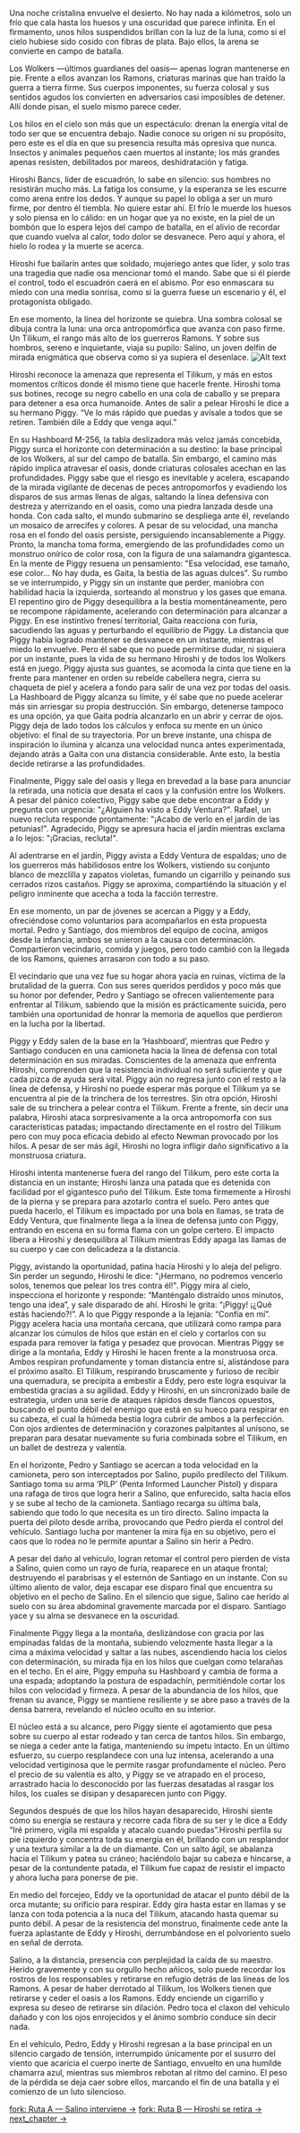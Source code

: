 Una noche cristalina envuelve el desierto. No hay nada a kilómetros, solo un frío que cala hasta los huesos y una oscuridad que parece infinita. En el firmamento, unos hilos suspendidos brillan con la luz de la luna, como si el cielo hubiese sido cosido con fibras de plata. Bajo ellos, la arena se convierte en campo de batalla.

Los Wolkers —últimos guardianes del oasis— apenas logran mantenerse en pie. Frente a ellos avanzan los Ramons, criaturas marinas que han traído la guerra a tierra firme. Sus cuerpos imponentes, su fuerza colosal y sus sentidos agudos los convierten en adversarios casi imposibles de detener. Allí donde pisan, el suelo mismo parece ceder.

Los hilos en el cielo son más que un espectáculo: drenan la energía vital de todo ser que se encuentra debajo. Nadie conoce su origen ni su propósito, pero este es el día en que su presencia resulta más opresiva que nunca. Insectos y animales pequeños caen muertos al instante; los más grandes apenas resisten, debilitados por mareos, deshidratación y fatiga. 

Hiroshi Bancs, líder de escuadrón, lo sabe en silencio: sus hombres no resistirán mucho más. La fatiga los consume, y la esperanza se les escurre como arena entre los dedos. Y aunque su papel lo obliga a ser un muro firme, por dentro él tiembla. No quiere estar ahí. El frío le muerde los huesos y solo piensa en lo cálido: en un hogar que ya no existe, en la piel de un bombón que lo espera lejos del campo de batalla, en el alivio de recordar que cuando vuelva al calor, todo dolor se desvanece. Pero aquí y ahora, el hielo lo rodea y la muerte se acerca.

Hiroshi fue bailarín antes que soldado, mujeriego antes que líder, y solo tras una tragedia que nadie osa mencionar tomó el mando. Sabe que si él pierde el control, todo el escuadrón caerá en el abismo. Por eso enmascara su miedo con una media sonrisa, como si la guerra fuese un escenario y él, el protagonista obligado.

En ese momento, la línea del horizonte se quiebra. Una sombra colosal se dibuja contra la luna: una orca antropomórfica que avanza con paso firme. Un Tilikum, el rango más alto de los guerreros Ramons. Y sobre sus hombros, sereno e inquietante, viaja su pupilo: Salino, un joven delfín de mirada enigmática que observa como si ya supiera el desenlace.
![Alt text](/public/chapters/1/comic-1.png)


Hiroshi reconoce la amenaza que representa el Tilikum, y más en estos momentos críticos donde él mismo tiene que hacerle frente. Hiroshi toma sus botines, recoge su negro cabello en una cola de caballo y se prepara para detener a esa orca humanoide. Antes de salir a pelear Hiroshi le dice a su hermano Piggy. “Ve lo más rápido que puedas y avísale a todos que se retiren. También dile a Eddy que venga aquí.”

En su Hashboard M-256, la tabla deslizadora más veloz jamás concebida, Piggy surca el horizonte con determinación a su destino: la base principal de los Wolkers, al sur del campo de batalla. Sin embargo, el camino más rápido implica atravesar el oasis, donde criaturas colosales acechan en las profundidades.
Piggy sabe que el riesgo es inevitable y acelera, escapando de la mirada vigilante de decenas de peces antropomorfos y evadiendo los disparos de sus armas llenas de algas, saltando la línea defensiva con destreza y aterrizando en el oasis, como una piedra lanzada desde una honda. Con cada salto, el mundo submarino se despliega ante él, revelando un mosaico de arrecifes y colores.
A pesar de su velocidad, una mancha rosa en el fondo del oasis persiste, persiguiendo incansablemente a Piggy. Pronto, la mancha toma forma, emergiendo de las profundidades como un monstruo onírico de color rosa, con la figura de una salamandra gigantesca. En la mente de Piggy resuena un pensamiento: "Esa velocidad, ese tamaño, ese color... No hay duda, es Gaita, la bestia de las aguas dulces".
Su rumbo se ve interrumpido, y Piggy sin un instante que perder, maniobra con habilidad hacia la izquierda, sorteando al monstruo y los gases que emana. El repentino giro de Piggy desequilibra a la bestia momentáneamente, pero se recompone rápidamente, acelerando con determinación para alcanzar a Piggy. En ese instintivo frenesí territorial, Gaita reacciona con furia, sacudiendo las aguas y perturbando el equilibrio de Piggy.
La distancia que Piggy había logrado mantener se desvanece en un instante, mientras el miedo lo envuelve. Pero él sabe que no puede permitirse dudar, ni siquiera por un instante, pues la vida de su hermano Hiroshi y de todos los Wolkers está en juego. Piggy ajusta sus guantes, se acomoda la cinta que tiene en la frente para mantener en orden su rebelde cabellera negra, cierra su chaqueta de piel y acelera a fondo para salir de una vez por todas del oasis.
La Hashboard de Piggy alcanza su límite, y él sabe que no puede acelerar más sin arriesgar su propia destrucción. Sin embargo, detenerse tampoco es una opción, ya que Gaita podría alcanzarlo en un abrir y cerrar de ojos. Piggy deja de lado todos los cálculos y enfoca su mente en un único objetivo: el final de su trayectoria. Por un breve instante, una chispa de inspiración lo ilumina y alcanza una velocidad nunca antes experimentada, dejando atrás a Gaita con una distancia considerable. Ante esto, la bestia decide retirarse a las profundidades.

Finalmente, Piggy sale del oasis y llega en brevedad a la base para anunciar la retirada, una noticia que desata el caos y la confusión entre los Wolkers. A pesar del pánico colectivo, Piggy sabe que debe encontrar a Eddy y pregunta con urgencia: "¿Alguien ha visto a Eddy Ventura?". Rafael, un nuevo recluta responde prontamente: "¡Acabo de verlo en el jardín de las petunias!". Agradecido, Piggy se apresura hacia el jardín mientras exclama a lo lejos: "¡Gracias, recluta!".

Al adentrarse en el jardín, Piggy avista a Eddy Ventura de espaldas; uno de los guerreros más habilidosos entre los Wolkers, vistiendo su conjunto blanco de mezclilla y zapatos violetas, fumando un cigarrillo y peinando sus cerrados rizos castaños. Piggy se aproxima, compartiéndo la situación y el peligro inminente que acecha a toda la facción terrestre.

En ese momento, un par de jóvenes se acercan a Piggy y a Eddy, ofreciéndose como voluntarios para acompañarlos en esta propuesta mortal. Pedro y Santiago, dos miembros del equipo de cocina, amigos desde la infancia, ambos se unieron a la causa con determinación. Compartieron vecindario, comida y juegos, pero todo cambió con la llegada de los Ramons, quienes arrasaron con todo a su paso.

El vecindario que una vez fue su hogar ahora yacía en ruinas, víctima de la brutalidad de la guerra. Con sus seres queridos perdidos y poco más que su honor por defender, Pedro y Santiago se ofrecen valientemente para enfrentar al Tilikum, sabiendo que la misión es prácticamente suicida, pero también una oportunidad de honrar la memoria de aquellos que perdieron en la lucha por la libertad.

Piggy y Eddy salen de la base en la ‘Hashboard’, mientras que Pedro y Santiago conducen en una camioneta hacia la línea de defensa con total determinación en sus miradas. Conscientes de la amenaza que enfrenta Hiroshi, comprenden que la resistencia individual no será suficiente y que cada pizca de ayuda será vital.
Piggy aún no regresa junto con el resto a la línea de defensa, y Hiroshi no puede esperar más porque el Tilikum ya se encuentra al pie de la trinchera de los terrestres. Sin otra opción, Hiroshi sale de su trinchera a pelear contra el Tilikum. Frente a frente, sin decir una palabra, Hiroshi ataca sorpresivamente a la orca antropomorfa con sus características patadas; impactando directamente en el rostro del Tilikum pero con muy poca eficacia debido al efecto Newman provocado por los hilos. A pesar de ser más ágil, Hiroshi no logra infligir daño significativo a la monstruosa criatura.

Hiroshi intenta mantenerse fuera del rango del Tilikum, pero este corta la distancia en un instante; Hiroshi lanza una patada que es detenida con facilidad por el gigantesco puño del Tilikum. Este toma firmemente a Hiroshi de la pierna y se prepara para azotarlo contra el suelo. Pero antes que pueda hacerlo, el Tilikum es impactado por una bola en llamas, se trata de Eddy Ventura, que finalmente llega a la línea de defensa junto con Piggy, entrando en escena en su forma flama con un golpe certero. El impacto libera a Hiroshi y desequilibra al Tilikum mientras Eddy apaga las llamas de su cuerpo y cae con delicadeza a la distancia.

Piggy, avistando la oportunidad, patina hacia Hiroshi y lo aleja del peligro. Sin perder un segundo, Hiroshi le dice: "¡Hermano, no podremos vencerlo solos, tenemos que pelear los tres contra él!". Piggy mira al cielo, inspecciona el horizonte y responde: “Manténgalo distraído unos minutos, tengo una idea”, y sale disparado de ahí. Hiroshi le grita: “¡Piggy! ¡¿Qué estás haciendo?!”. A lo que Piggy responde a la lejanía: “Confía en mí”.
Piggy acelera hacia una montaña cercana, que utilizará como rampa para alcanzar los cúmulos de hilos que están en el cielo y cortarlos con su espada para remover la fatiga y pesadez que provocan. Mientras Piggy se dirige a la montaña, Eddy y Hiroshi le hacen frente a la monstruosa orca. Ambos respiran profundamente y toman distancia entre sí, alistándose para el próximo asalto. El Tilikum, respirando bruscamente y furioso de recibir una quemadura, se precipita a embestir a Eddy, pero este logra esquivar la embestida gracias a su agilidad.
Eddy y Hiroshi, en un sincronizado baile de estrategia, urden una serie de ataques rápidos desde flancos opuestos, buscando el punto débil del enemigo que está en su hueco para respirar en su cabeza, el cual la húmeda bestia logra cubrir de ambos a la perfección. Con ojos ardientes de determinación y corazones palpitantes al unísono, se preparan para desatar nuevamente su furia combinada sobre el Tilikum, en un ballet de destreza y valentía.

En el horizonte, Pedro y Santiago se acercan a toda velocidad en la camioneta, pero son interceptados por Salino, pupilo predilecto del Tilikum. Santiago toma su arma ‘PILP’ (Penta Informed Launcher Pistol) y dispara una rafaga de tiros que logra herir a Salino, que enfurecido, salta hacia ellos y se sube al techo de la camioneta. Santiago recarga su última bala, sabiendo que todo lo que necesita es un tiro directo. Salino impacta la puerta del piloto desde arriba, provocando que Pedro pierda el control del vehículo. Santiago lucha por mantener la mira fija en su objetivo, pero el caos que lo rodea no le permite apuntar a Salino sin herir a Pedro.

A pesar del daño al vehículo, logran retomar el control pero pierden de vista a Salino, quien como un rayo de furia, reaparece en un ataque frontal; destruyendo el parabrisas y el esternón de Santiago en un instante. Con su último aliento de valor, deja escapar ese disparo final que encuentra su objetivo en el pecho de Salino. En el silencio que sigue, Salino cae herido al suelo con su área abdominal gravemente marcada por el disparo. Santiago yace y su alma se desvanece en la oscuridad.

Finalmente Piggy llega a la montaña, deslizándose con gracia por las empinadas faldas de la montaña, subiendo velozmente hasta llegar a la cima a máxima velocidad y saltar a las nubes, ascendiendo hacia los cielos con determinación, su mirada fija en los hilos que cuelgan como telarañas en el techo. En el aire, Piggy empuña su Hashboard y cambia de forma a una espada; adoptando la postura de espadachín, permitiéndole cortar los hilos con velocidad y firmeza. A pesar de la abundancia de los hilos, que frenan su avance, Piggy se mantiene resiliente y se abre paso a través de la densa barrera, revelando el núcleo oculto en su interior.

El núcleo está a su alcance, pero Piggy siente el agotamiento que pesa sobre su cuerpo al estar rodeado y tan cerca de tantos hilos. Sin embargo, se niega a ceder ante la fatiga, manteniendo su ímpetu intacto. En un último esfuerzo, su cuerpo resplandece con una luz intensa, acelerando a una velocidad vertiginosa que le permite rasgar profundamente el núcleo. Pero el precio de su valentía es alto, y Piggy se ve atrapado en el proceso, arrastrado hacia lo desconocido por las fuerzas desatadas al rasgar los hilos, los cuales se disipan y desaparecen junto con Piggy.

Segundos después de que los hilos hayan desaparecido, Hiroshi siente cómo su energía se restaura y recorre cada fibra de su ser y le dice a Eddy “Iré primero, vigila mi espalda y atacalo cuando puedas”.Hiroshi perfila su pie izquierdo y concentra toda su energía en él, brillando con un resplandor y una textura similar a la de un diamante. Con un salto ágil, se abalanza hacia el Tilikum y patea su cráneo; haciéndolo bajar su cabeza e hincarse, a pesar de la contundente patada, el Tilikum fue capaz de resistir el impacto y ahora lucha para ponerse de pie.

En medio del forcejeo, Eddy ve la oportunidad de atacar el punto débil de la orca mutante; su orificio para respirar. Eddy gira hasta estar en llamas y se lanza con toda potencia a la nuca del Tilikum, atacando hasta quemar su punto débil. A pesar de la resistencia del monstruo, finalmente cede ante la fuerza aplastante de Eddy y Hiroshi, derrumbándose en el polvoriento suelo en señal de derrota.

Salino, a la distancia, presencia con perplejidad la caída de su maestro. Herido gravemente y con su orgullo hecho añicos, solo puede recordar los rostros de los responsables y retirarse en refugio detrás de las líneas de los Ramons. A pesar de haber derrotado al Tilikum, los Wolkers tienen que retirarse y ceder el oasis a los Ramons. Eddy enciende un cigarrillo y expresa su deseo de retirarse sin dilación. Pedro toca el claxon del vehículo dañado y con los ojos enrojecidos y el ánimo sombrío conduce sin decir nada.

En el vehículo, Pedro, Eddy y Hiroshi regresan a la base principal en un silencio cargado de tensión, interrumpido únicamente por el susurro del viento que acaricia el cuerpo inerte de Santiago, envuelto en una humilde chamarra azul, mientras sus miembros rebotan al ritmo del camino. El peso de la pérdida se deja caer sobre ellos, marcando el fin de una batalla y el comienzo de un luto silencioso.


[fork: Ruta A — Salino interviene →](../2A/index.md)
[fork: Ruta B — Hiroshi se retira →](../2B/index.md)
[next_chapter →](../2/index.md)